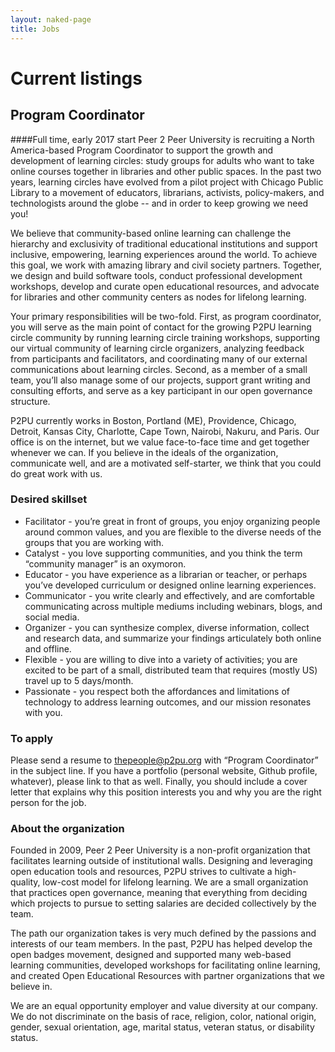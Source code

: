 ```yaml
---
layout: naked-page
title: Jobs
---
```


# Current listings

## Program Coordinator
####Full time, early 2017 start
Peer 2 Peer University is recruiting a North America-based Program Coordinator to support the growth and development of learning circles: study groups for adults who want to take online courses together in libraries and other public spaces. In the past two years, learning circles have evolved from a pilot project with Chicago Public Library to a movement of educators, librarians, activists, policy-makers, and technologists around the globe -- and in order to keep growing we need you! 

We believe that community-based online learning can challenge the hierarchy and exclusivity of traditional educational institutions and support inclusive, empowering, learning experiences around the world. To achieve this goal, we work with amazing library and civil society partners. Together, we design and build software tools, conduct professional development workshops, develop and curate open educational resources, and advocate for libraries and other community centers as nodes for lifelong learning. 

Your primary responsibilities will be two-fold. First, as program coordinator, you will serve as the main point of contact for the growing P2PU learning circle community by running learning circle training workshops, supporting our virtual community of learning circle organizers, analyzing feedback from participants and facilitators, and coordinating many of our external communications about learning circles. Second, as a member of a small team, you’ll also manage some of our projects, support grant writing and consulting efforts, and serve as a key participant in our open governance structure.

P2PU currently works in Boston, Portland (ME), Providence, Chicago, Detroit, Kansas City, Charlotte, Cape Town, Nairobi, Nakuru, and Paris. Our office is on the internet, but we value face-to-face time and get together whenever we can. If you believe in the ideals of the organization, communicate well, and are a motivated self-starter, we think that you could do great work with us. 

### Desired skillset

 - Facilitator - you’re great in front of groups, you enjoy organizing people around common values, and you are flexible to the diverse needs of the groups that you are working with. 
 - Catalyst - you love supporting communities, and you think the term “community manager” is an oxymoron.
 - Educator - you have experience as a librarian or teacher, or perhaps you’ve developed curriculum or designed online learning experiences.
 - Communicator - you write clearly and effectively, and are comfortable communicating across multiple mediums including webinars, blogs, and social media.
 - Organizer - you can synthesize complex, diverse information, collect and research data, and summarize your findings articulately both online and offline.
 - Flexible - you are willing to dive into a variety of activities; you are excited to be part of a small, distributed team that requires (mostly US) travel up to 5 days/month.
 - Passionate - you respect both the affordances and limitations of technology to address learning outcomes, and our mission resonates with you.

### To apply

Please send a resume to <thepeople@p2pu.org> with “Program Coordinator” in the subject line. If you have a portfolio (personal website, Github profile, whatever), please link to that as well. Finally, you should include a cover letter that explains why this position interests you and why you are the right person for the job.

### About the organization
Founded in 2009, Peer 2 Peer University is a non-profit organization that facilitates learning outside of institutional walls. Designing and leveraging open education tools and resources, P2PU strives to cultivate a high-quality, low-cost model for lifelong learning. We are a small organization that practices open governance, meaning that everything from deciding which projects to pursue to setting salaries are decided collectively by the team.

The path our organization takes is very much defined by the passions and interests of our team members. In the past, P2PU has helped develop the open badges movement, designed and supported many web-based learning communities, developed workshops for facilitating online learning, and created Open Educational Resources with partner organizations that we believe in.

We are an equal opportunity employer and value diversity at our company. We do not discriminate on the basis of race, religion, color, national origin, gender, sexual orientation, age, marital status, veteran status, or disability status.


